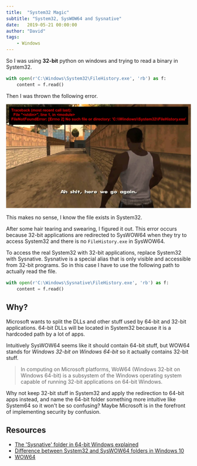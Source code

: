 ```yaml
---
title:  "System32 Magic"
subtitle: "System32, SysWOW64 and Sysnative"
date:   2019-05-21 00:00:00
author: "David"
tags:
    - Windows
---
```


So I was using **32-bit** python on windows and trying to read a binary in System32.

```python
with open(r'C:\Windows\System32\FileHistory.exe', 'rb') as f:
    content = f.read()
```

Then I was thrown the following error.

![Ah shit, here we go again](/2019-05-21-System32-Magic/error.jpg)

This makes no sense, I know the file exists in System32.

After some hair tearing and swearing, I figured it out. This error occurs because 32-bit applications are redirected to SysWOW64 when they try to access System32 and there is no `FileHistory.exe` in SysWOW64.

To access the real System32 with 32-bit applications, replace System32 with Sysnative. Sysnative is a special alias that is only visible and accessible from 32-bit programs. So in this case I have to use the following path to actually read the file.

```python
with open(r'C:\Windows\Sysnative\FileHistory.exe', 'rb') as f:
    content = f.read()
```

## Why?

Microsoft wants to split the DLLs and other stuff used by 64-bit and 32-bit applications. 64-bit DLLs will be located in System32 because it is a hardcoded path by a lot of apps.

Intuitively SysWOW64 seems like it should contain 64-bit stuff, but WOW64 stands for *Windows 32-bit on Windows 64-bit* so it actually contains 32-bit stuff.
> In computing on Microsoft platforms, WoW64 (Windows 32-bit on Windows 64-bit) is a subsystem of the Windows operating system capable of running 32-bit applications on 64-bit Windows.

Why not keep 32-bit stuff in System32 and apply the redirection to 64-bit apps instead, and name the 64-bit folder something more intuitive like System64 so it won't be so confusing? Maybe Microsoft is in the forefront of implementing security by confusion.

## Resources
- [The 'Sysnative' folder in 64-bit Windows explained](https://www.samlogic.net/articles/sysnative-folder-64-bit-windows.htm)
- [Difference between System32 and SysWOW64 folders in Windows 10](https://www.thewindowsclub.com/difference-system32-and-syswow64-folders)
- [WOW64](https://en.wikipedia.org/wiki/WoW64)
